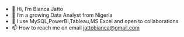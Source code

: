 - 👋 Hi, I’m Bianca Jatto
- 👀 I’m a growing Data Analyst from Nigeria  
- 💞️ I use MySQL,PowerBi,Tableau,MS Excel and open to collaborations
- 📫 How to reach me on email jattobianca@gmail.com

<!---
BiancaJatto/BiancaJatto is a ✨ special ✨ repository because its `README.md` (this file) appears on your GitHub profile.
You can click the Preview link to take a look at your changes.
--->
